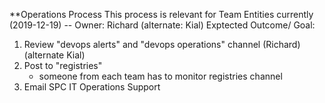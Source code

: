 **Operations Process 
This process is relevant for Team Entities currently (2019-12-19)
-- Owner: Richard (alternate: Kial)
Exptected Outcome/ Goal: 

1. Review "devops alerts" and "devops operations" channel (Richard) (alternate Kial)
2. Post to "registries" 
   - someone from each team has to monitor registries channel 
3. Email SPC IT Operations Support 
